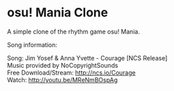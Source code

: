 # osu! Mania Clone

A simple clone of the rhythm game osu! Mania.

Song information:

Song: Jim Yosef & Anna Yvette - Courage [NCS Release]<br>
Music provided by NoCopyrightSounds<br>
Free Download/Stream: http://ncs.io/Courage<br>
Watch: http://youtu.be/MReNmBOspAg